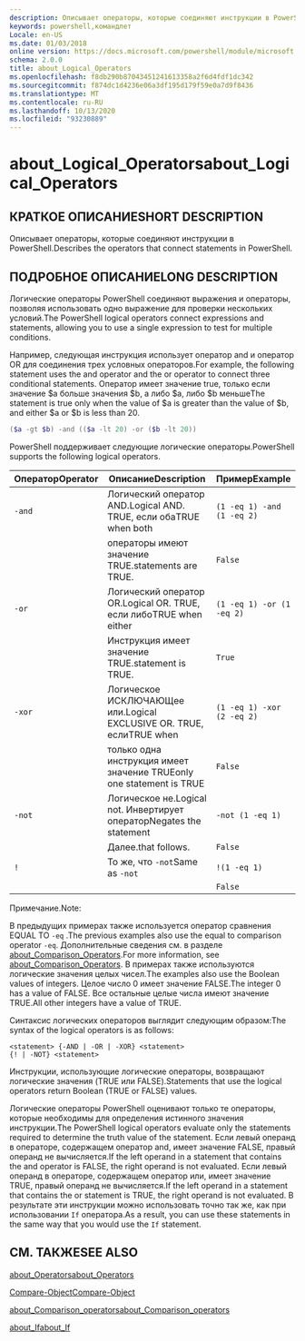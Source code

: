 ```yaml
---
description: Описывает операторы, которые соединяют инструкции в PowerShell.
keywords: powershell,командлет
Locale: en-US
ms.date: 01/03/2018
online version: https://docs.microsoft.com/powershell/module/microsoft.powershell.core/about/about_logical_operators?view=powershell-7.1&WT.mc_id=ps-gethelp
schema: 2.0.0
title: about_Logical_Operators
ms.openlocfilehash: f8db290b87043451241613358a2f6d4fdf1dc342
ms.sourcegitcommit: f874dc1d4236e06a3df195d179f59e0a7d9f8436
ms.translationtype: MT
ms.contentlocale: ru-RU
ms.lasthandoff: 10/13/2020
ms.locfileid: "93230889"
---
```

# <a name="about_logical_operators"></a><span data-ttu-id="3c4bd-104">about_Logical_Operators</span><span class="sxs-lookup"><span data-stu-id="3c4bd-104">about_Logical_Operators</span></span>

## <a name="short-description"></a><span data-ttu-id="3c4bd-105">КРАТКОЕ ОПИСАНИЕ</span><span class="sxs-lookup"><span data-stu-id="3c4bd-105">SHORT DESCRIPTION</span></span>
<span data-ttu-id="3c4bd-106">Описывает операторы, которые соединяют инструкции в PowerShell.</span><span class="sxs-lookup"><span data-stu-id="3c4bd-106">Describes the operators that connect statements in PowerShell.</span></span>

## <a name="long-description"></a><span data-ttu-id="3c4bd-107">ПОДРОБНОЕ ОПИСАНИЕ</span><span class="sxs-lookup"><span data-stu-id="3c4bd-107">LONG DESCRIPTION</span></span>

<span data-ttu-id="3c4bd-108">Логические операторы PowerShell соединяют выражения и операторы, позволяя использовать одно выражение для проверки нескольких условий.</span><span class="sxs-lookup"><span data-stu-id="3c4bd-108">The PowerShell logical operators connect expressions and statements, allowing you to use a single expression to test for multiple conditions.</span></span>

<span data-ttu-id="3c4bd-109">Например, следующая инструкция использует оператор and и оператор OR для соединения трех условных операторов.</span><span class="sxs-lookup"><span data-stu-id="3c4bd-109">For example, the following statement uses the and operator and the or operator to connect three conditional statements.</span></span> <span data-ttu-id="3c4bd-110">Оператор имеет значение true, только если значение $a больше значения $b, а либо $a, либо $b меньше</span><span class="sxs-lookup"><span data-stu-id="3c4bd-110">The statement is true only when the value of $a is greater than the value of $b, and either $a or $b is less than</span></span>
20.

```powershell
($a -gt $b) -and (($a -lt 20) -or ($b -lt 20))
```

<span data-ttu-id="3c4bd-111">PowerShell поддерживает следующие логические операторы.</span><span class="sxs-lookup"><span data-stu-id="3c4bd-111">PowerShell supports the following logical operators.</span></span>

|<span data-ttu-id="3c4bd-112">Оператор</span><span class="sxs-lookup"><span data-stu-id="3c4bd-112">Operator</span></span>|<span data-ttu-id="3c4bd-113">Описание</span><span class="sxs-lookup"><span data-stu-id="3c4bd-113">Description</span></span>                        |<span data-ttu-id="3c4bd-114">Пример</span><span class="sxs-lookup"><span data-stu-id="3c4bd-114">Example</span></span>                   |
|--------|-----------------------------------|--------------------------|
|`-and`  |<span data-ttu-id="3c4bd-115">Логический оператор AND.</span><span class="sxs-lookup"><span data-stu-id="3c4bd-115">Logical AND.</span></span> <span data-ttu-id="3c4bd-116">TRUE, если оба</span><span class="sxs-lookup"><span data-stu-id="3c4bd-116">TRUE when both</span></span>        |`(1 -eq 1) -and (1 -eq 2)`|
|        |<span data-ttu-id="3c4bd-117">операторы имеют значение TRUE.</span><span class="sxs-lookup"><span data-stu-id="3c4bd-117">statements are TRUE.</span></span>               |`False`                   |
|`-or`   |<span data-ttu-id="3c4bd-118">Логический оператор OR.</span><span class="sxs-lookup"><span data-stu-id="3c4bd-118">Logical OR.</span></span> <span data-ttu-id="3c4bd-119">TRUE, если либо</span><span class="sxs-lookup"><span data-stu-id="3c4bd-119">TRUE when either</span></span>       |`(1 -eq 1) -or (1 -eq 2)` |
|        |<span data-ttu-id="3c4bd-120">Инструкция имеет значение TRUE.</span><span class="sxs-lookup"><span data-stu-id="3c4bd-120">statement is TRUE.</span></span>                 |`True`                    |
|`-xor`  |<span data-ttu-id="3c4bd-121">Логическое ИСКЛЮЧАЮЩее или.</span><span class="sxs-lookup"><span data-stu-id="3c4bd-121">Logical EXCLUSIVE OR.</span></span> <span data-ttu-id="3c4bd-122">TRUE, если</span><span class="sxs-lookup"><span data-stu-id="3c4bd-122">TRUE when</span></span>    |`(1 -eq 1) -xor (2 -eq 2)`|
|        |<span data-ttu-id="3c4bd-123">только одна инструкция имеет значение TRUE</span><span class="sxs-lookup"><span data-stu-id="3c4bd-123">only one statement is TRUE</span></span>         |`False`                   |
|`-not`  |<span data-ttu-id="3c4bd-124">Логическое не.</span><span class="sxs-lookup"><span data-stu-id="3c4bd-124">Logical not.</span></span> <span data-ttu-id="3c4bd-125">Инвертирует оператор</span><span class="sxs-lookup"><span data-stu-id="3c4bd-125">Negates the statement</span></span> |`-not (1 -eq 1)`          |
|        |<span data-ttu-id="3c4bd-126">Далее.</span><span class="sxs-lookup"><span data-stu-id="3c4bd-126">that follows.</span></span>                      |`False`                   |
|`!`     |<span data-ttu-id="3c4bd-127">То же, что `-not`</span><span class="sxs-lookup"><span data-stu-id="3c4bd-127">Same as `-not`</span></span>                     |`!(1 -eq 1)`              |
|        |                                   |`False`                   |

 <span data-ttu-id="3c4bd-128">Примечание.</span><span class="sxs-lookup"><span data-stu-id="3c4bd-128">Note:</span></span>

<span data-ttu-id="3c4bd-129">В предыдущих примерах также используется оператор сравнения EQUAL TO `-eq` .</span><span class="sxs-lookup"><span data-stu-id="3c4bd-129">The previous examples also use the equal to comparison operator `-eq`.</span></span> <span data-ttu-id="3c4bd-130">Дополнительные сведения см. в разделе [about_Comparison_Operators](about_Comparison_Operators.md).</span><span class="sxs-lookup"><span data-stu-id="3c4bd-130">For more information, see [about_Comparison_Operators](about_Comparison_Operators.md).</span></span> <span data-ttu-id="3c4bd-131">В примерах также используются логические значения целых чисел.</span><span class="sxs-lookup"><span data-stu-id="3c4bd-131">The examples also use the Boolean values of integers.</span></span> <span data-ttu-id="3c4bd-132">Целое число 0 имеет значение FALSE.</span><span class="sxs-lookup"><span data-stu-id="3c4bd-132">The integer 0 has a value of FALSE.</span></span> <span data-ttu-id="3c4bd-133">Все остальные целые числа имеют значение TRUE.</span><span class="sxs-lookup"><span data-stu-id="3c4bd-133">All other integers have a value of TRUE.</span></span>

<span data-ttu-id="3c4bd-134">Синтаксис логических операторов выглядит следующим образом:</span><span class="sxs-lookup"><span data-stu-id="3c4bd-134">The syntax of the logical operators is as follows:</span></span>

```
<statement> {-AND | -OR | -XOR} <statement>
{! | -NOT} <statement>
```

<span data-ttu-id="3c4bd-135">Инструкции, использующие логические операторы, возвращают логические значения (TRUE или FALSE).</span><span class="sxs-lookup"><span data-stu-id="3c4bd-135">Statements that use the logical operators return Boolean (TRUE or FALSE) values.</span></span>

<span data-ttu-id="3c4bd-136">Логические операторы PowerShell оценивают только те операторы, которые необходимы для определения истинного значения инструкции.</span><span class="sxs-lookup"><span data-stu-id="3c4bd-136">The PowerShell logical operators evaluate only the statements required to determine the truth value of the statement.</span></span> <span data-ttu-id="3c4bd-137">Если левый операнд в операторе, содержащем оператор and, имеет значение FALSE, правый операнд не вычисляется.</span><span class="sxs-lookup"><span data-stu-id="3c4bd-137">If the left operand in a statement that contains the and operator is FALSE, the right operand is not evaluated.</span></span>
<span data-ttu-id="3c4bd-138">Если левый операнд в операторе, содержащем оператор или, имеет значение TRUE, правый операнд не вычисляется.</span><span class="sxs-lookup"><span data-stu-id="3c4bd-138">If the left operand in a statement that contains the or statement is TRUE, the right operand is not evaluated.</span></span> <span data-ttu-id="3c4bd-139">В результате эти инструкции можно использовать точно так же, как при использовании `If` оператора.</span><span class="sxs-lookup"><span data-stu-id="3c4bd-139">As a result, you can use these statements in the same way that you would use the `If` statement.</span></span>

## <a name="see-also"></a><span data-ttu-id="3c4bd-140">СМ. ТАКЖЕ</span><span class="sxs-lookup"><span data-stu-id="3c4bd-140">SEE ALSO</span></span>

[<span data-ttu-id="3c4bd-141">about_Operators</span><span class="sxs-lookup"><span data-stu-id="3c4bd-141">about_Operators</span></span>](about_Operators.md)

[<span data-ttu-id="3c4bd-142">Compare-Object</span><span class="sxs-lookup"><span data-stu-id="3c4bd-142">Compare-Object</span></span>](xref:Microsoft.PowerShell.Utility.Compare-Object)

[<span data-ttu-id="3c4bd-143">about_Comparison_operators</span><span class="sxs-lookup"><span data-stu-id="3c4bd-143">about_Comparison_operators</span></span>](about_Comparison_Operators.md)

[<span data-ttu-id="3c4bd-144">about_If</span><span class="sxs-lookup"><span data-stu-id="3c4bd-144">about_If</span></span>](about_If.md)

